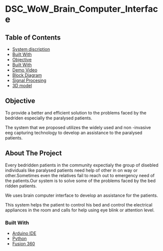 # DSC_WoW_Brain_Computer_Interface

## Table of Contents

* [System discription](#about-the-project)
* [Built With](#built-with)
* [Objective](#objective)
* [Built With](#built-with)
* [Demo Video](#demo-video)
* [Block Diagram](#block-diagram)
* [Signal Procesing](#Signal-Procesing)
* [3D model](#3D-Model)


## Objective

To provide a better and efficient solution to the problems faced by the bedriden especially the paralysed patients.

The system that we proposed utilizes the widely used and non -invasive eeg capturing technology to develop an assistance to the paralysed patients.


## About The Project

Every bedridden patients in the community expectialy the group of  disebled individuals like  paralysed patients need help of other in on way or other.Sometimes even the relatives fail to reach out to emergency need of the patients.Our system is to solve some of the problems faced by the bed ridden patients.

We uses brain computer interface to develop an assistance for the patients.

This system helps the patient to control his bed and control the electrical appliances in the room and calls for help  using eye blink or attention level.

### Built With

* [Arduino IDE](https://www.arduino.cc/)
* [Python](https://www.python.org/)
* [Fusion 360](https://www.autodesk.in/products/fusion-360/overview)
